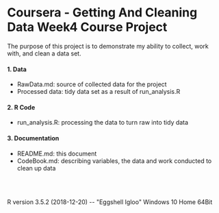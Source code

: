 # Coursera - Getting And Cleaning Data Week4 Course Project
The purpose of this project is to demonstrate my ability to collect, work with, and clean a data set.

#### 1. Data
- RawData.md: source of collected data for the project
- Processed data: tidy data set as a result of run_analysis.R

#### 2. R Code
- run_analysis.R: processing the data to turn raw into tidy data

#### 3. Documentation
- README.md: this document
- CodeBook.md: describing variables, the data and work conducted to clean up data

<br>
<br>

R version 3.5.2 (2018-12-20) -- "Eggshell Igloo"
Windows 10 Home 64Bit
